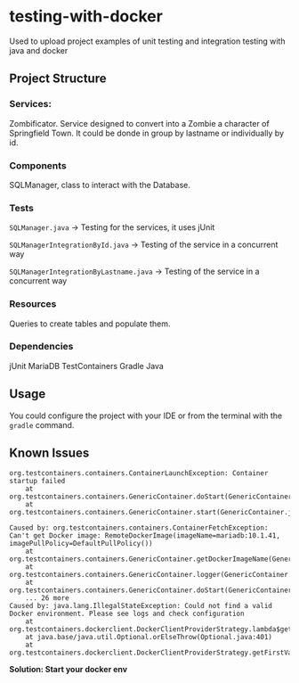 # testing-with-docker
Used to upload project examples of unit testing and integration testing with java and docker

## Project Structure
### Services:
Zombificator. Service designed to convert into a Zombie a character of Springfield Town.
It could be donde in group by lastname or individually by id.

### Components
SQLManager, class to interact with the Database.

### Tests
`SQLManager.java` -> Testing for the services, it uses jUnit

`SQLManagerIntegrationById.java` -> Testing of the service in a concurrent way

`SQLManagerIntegrationByLastname.java` -> Testing of the service in a concurrent way

### Resources
Queries to create tables and populate them.

### Dependencies
jUnit
MariaDB
TestContainers
Gradle
Java

## Usage
You could configure the project with your IDE or from the terminal with the `gradle` command.

## Known Issues

```
org.testcontainers.containers.ContainerLaunchException: Container startup failed
	at org.testcontainers.containers.GenericContainer.doStart(GenericContainer.java:330)
	at org.testcontainers.containers.GenericContainer.start(GenericContainer.java:311)

Caused by: org.testcontainers.containers.ContainerFetchException: Can't get Docker image: RemoteDockerImage(imageName=mariadb:10.1.41, imagePullPolicy=DefaultPullPolicy())
	at org.testcontainers.containers.GenericContainer.getDockerImageName(GenericContainer.java:1279)
	at org.testcontainers.containers.GenericContainer.logger(GenericContainer.java:613)
	at org.testcontainers.containers.GenericContainer.doStart(GenericContainer.java:320)
	... 26 more
Caused by: java.lang.IllegalStateException: Could not find a valid Docker environment. Please see logs and check configuration
	at org.testcontainers.dockerclient.DockerClientProviderStrategy.lambda$getFirstValidStrategy$3(DockerClientProviderStrategy.java:163)
	at java.base/java.util.Optional.orElseThrow(Optional.java:401)
	at org.testcontainers.dockerclient.DockerClientProviderStrategy.getFirstValidStrategy(DockerClientProviderStrategy.java:155)
```

**Solution: Start your docker env**

